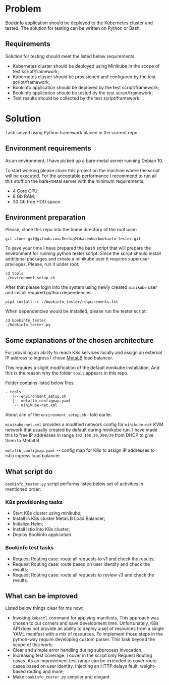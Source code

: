 # Problem
[Bookinfo](https://istio.io/docs/examples/bookinfo/) application should be deployed to the Kubernetes cluster and tested. The solution for testing can be written on Python or Bash.

## Requirements
Solution for testing should meet the listed below requirements:

- Kubernetes cluster should be deployed using Minikube in the scope of test script/framework;
- Kubernetes cluster should be provisioned and configured by the test script/framework;
- Bookinfo application should be deployed by the test script/framework;
- Bookinfo application should be tested by the test script/framework;
- Test results should be collected by the test script/framework.

# Solution
Task solved using Python framework placed in the current repo.

## Environment requirements
As an environment, I have picked up a bare-metal server running Debian 10.

To start working please clone this project on the machine where the script will be executed. For the acceptable performance I recommend to run all this stuff on the bare-metal server with the minimum requirements:

- 4 Core CPU;
- 8 Gb RAM;
- 30 Gb free HDD space.

## Environment preparation
Please, clone this repo into the home directory of the root user:
```
git clone git@github.com:SerhiyMakarenko/bookinfo-tester.git
```

To save your time I have prepared the bash script that will prepare the environment for running python tester script. Since the script should install additional packages and create a minikube user it requires superuser privileges. Please, run it under root:
```
cd tools
./environment_setup.sh
```

After that please login into the system using newly created `minikube` user and install required python dependencies:
```
pip3 install -r ./bookinfo_tester/requirements.txt
```

When dependencies would be installed, please run the tester script:
```
cd bookinfo_tester
./bookinfo_tester.py
```

## Some explanations of the chosen architecture
For providing an ability to reach K8s services locally and assign an external IP address to ingress I chose [MetaLB](https://metallb.universe.tf) load balancer.

This requires a slight modification of the default minikube installation. And this is the reason why the folder `tools` appears in this repo.

Folder contains listed below files:
```
- tools
   |-- environment_setup.sh
   |-- metallb_configmap.yaml
    -- minikube-net.xml
```
About aim of the `environment_setup.sh` I told earler.

`minikube-net.xml` provides a modified network config for `minikube-net` KVM network that usually created by default during minikube run. I have made this to free IP addresses in range `192.168.39.200/29` from DHCP to give them to MetalLB.

`metallb_configmap.yaml` -- config map for K8s to assign IP addresses to Istio ingress load balancer.

## What script do
`bookinfo_tester.py` script performs listed below set of activities in mentioned order:

### K8s provisioning tasks

- Start K8s cluster using minikube;
- Install in K8s cluster MetalLB Load Balancer;
- Initialize Helm;
- Install Istio into K8s cluster;
- Deploy Bookinfo application.

### Bookinfo test tasks

- Request Routing case: route all requests to v1 and check the results;
- Request Routing case: route based on user identity and check the results;
- Request Routing case: route all requests to review v3 and check the results.

## What can be improved
Listed below things clear for me now:

- Invoking `kubectl` command for applying manifests. This approach was chosen to cut corners and save development time. Unfortunately, K8s API does not provide an ability to deploy a set of resources from a single YAML manifest with a mix of resources. To implement those steps in the python-way require developing custom parser. This task beyond the scope of this work;
- Clear and simple error handling during subprocess invocation.
- Increasing test coverage. I cover in the script only Request Routing cases. As an improvement test range can be extended to cover route cases based on user identity, Injecting an HTTP delays fault, weight-based routing and more;
- Make `bookinfo_tester.py` simplier and elegant.
